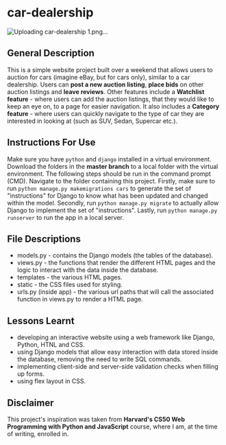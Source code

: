 # car-dealership

![Uploading car-dealership 1.png…]()

## General Description
This is a simple website project built over a weekend that allows users to auction for cars (imagine eBay, but for cars only), similar to a car dealership. Users can **post a new auction listing**, **place bids** on other auction listings and **leave reviews**. Other features include a **Watchlist feature** - where users can add the auction listings, that they would like to keep an eye on, to a page for easier navigation. It also includes a **Category feature** - where users can quickly navigate to the type of car they are interested in looking at (such as SUV, Sedan, Supercar etc.).

## Instructions For Use
Make sure you have `python` and `django` installed in a virtual environment. Download the folders in the **master branch** to a local folder with the virtual environment. The following steps should be run in the command prompt (CMD). Navigate to the folder containing this project. Firstly, make sure to run `python manage.py makemigrations cars` to generate the set of "instructions" for Django to know what has been updated and changed within the model. Secondly, run `python manage.py migrate` to actually allow Django to implement the set of "instructions". Lastly, run `python manage.py runserver` to run the app in a local server. 

## File Descriptions
* models.py - contains the Django models (the tables of the database). 
* views.py - the functions that render the different HTML pages and the logic to interact with the data inside the database. 
* templates - the various HTML pages. 
* static - the CSS files used for styling. 
* urls.py (inside app) - the various url paths that will call the associated function in views.py to render a HTML page. 

## Lessons Learnt
* developing an interactive website using a web framework like Django, Python, HTNL and CSS.
* using Django models that allow easy interaction with data stored inside the database, removing the need to write SQL commands.
* implementing client-side and server-side validation checks when filling up forms.
* using flex layout in CSS.

## Disclaimer
This project's inspiration was taken from **Harvard's CS50 Web Programming with Python and JavaScript** course, where I am, at the time of writing, enrolled in.  
